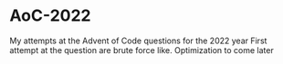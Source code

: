 # AoC-2022
My attempts at the Advent of Code questions for the 2022 year
First attempt at the question are brute force like. Optimization to come later